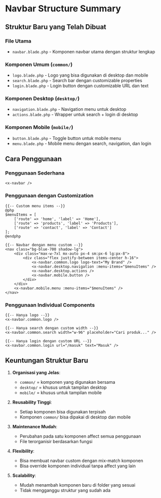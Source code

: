 # Navbar Structure Summary

## Struktur Baru yang Telah Dibuat

### File Utama

-   `navbar.blade.php` - Komponen navbar utama dengan struktur lengkap

### Komponen Umum (`common/`)

-   `logo.blade.php` - Logo yang bisa digunakan di desktop dan mobile
-   `search.blade.php` - Search bar dengan customizable properties
-   `login.blade.php` - Login button dengan customizable URL dan text

### Komponen Desktop (`desktop/`)

-   `navigation.blade.php` - Navigation menu untuk desktop
-   `actions.blade.php` - Wrapper untuk search + login di desktop

### Komponen Mobile (`mobile/`)

-   `button.blade.php` - Toggle button untuk mobile menu
-   `menu.blade.php` - Mobile menu dengan search, navigation, dan login

## Cara Penggunaan

### Penggunaan Sederhana

```blade
<x-navbar />
```

### Penggunaan dengan Customization

```blade
{{-- Custom menu items --}}
@php
$menuItems = [
    ['route' => 'home', 'label' => 'Home'],
    ['route' => 'products', 'label' => 'Products'],
    ['route' => 'contact', 'label' => 'Contact']
];
@endphp

{{-- Navbar dengan menu custom --}}
<nav class="bg-blue-700 shadow-lg">
    <div class="max-w-7xl mx-auto px-4 sm:px-6 lg:px-8">
        <div class="flex justify-between items-center h-16">
            <x-navbar.common.logo logo-text="My Brand" />
            <x-navbar.desktop.navigation :menu-items="$menuItems" />
            <x-navbar.desktop.actions />
            <x-navbar.mobile.button />
        </div>
    </div>
    <x-navbar.mobile.menu :menu-items="$menuItems" />
</nav>
```

### Penggunaan Individual Components

```blade
{{-- Hanya logo --}}
<x-navbar.common.logo />

{{-- Hanya search dengan custom width --}}
<x-navbar.common.search width="w-96" placeholder="Cari produk..." />

{{-- Hanya login dengan custom URL --}}
<x-navbar.common.login url="/masuk" text="Masuk" />
```

## Keuntungan Struktur Baru

1. **Organisasi yang Jelas**:

    - `common/` = komponen yang digunakan bersama
    - `desktop/` = khusus untuk tampilan desktop
    - `mobile/` = khusus untuk tampilan mobile

2. **Reusability Tinggi**:

    - Setiap komponen bisa digunakan terpisah
    - Komponen `common/` bisa dipakai di desktop dan mobile

3. **Maintenance Mudah**:

    - Perubahan pada satu komponen affect semua penggunaan
    - File terorganisir berdasarkan fungsi

4. **Flexibility**:

    - Bisa membuat navbar custom dengan mix-match komponen
    - Bisa override komponen individual tanpa affect yang lain

5. **Scalability**:
    - Mudah menambah komponen baru di folder yang sesuai
    - Tidak mengganggu struktur yang sudah ada
